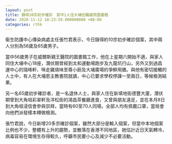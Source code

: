 ```yaml
---
layout: post
title: 錄得10宗初步確診　其中1人住大埔任職威院圖書館
date: 2020-11-12 18:23:59.000000000 +08:00
categories: rthk
---
```


衞生防護中心傳染病處主任張竹君表示，今日錄得約10宗初步確診個案，其中兩人分別為56歲及65歲男子。

當中56歲男子在威爾斯親王醫院的圖書館工作，他在上星期六開始不適，與家人同住大埔中心18座，潛伏期曾經到太和運動場跑步及九龍坑行山，另外又到過昌運中心的瑞峰軒、咪走雞燒味至尊小廚及大埔廣場的爭鮮用膳。與他有密切接觸的人士中，有人在大埔恩主教書院就讀，中心已要求學校停課一至兩日，等候檢測結果。

另一名65歲初步確診者，是一名退休人士，與家人住在新填地街德豐大廈，潛伏期曾到大角咀彩翠軒及洋松街的鴻昌茶餐廳進食，又曾與朋友遠足，並在本月8日到大角咀浸信會參與崇拜，當時有60至70人同場，全部人均有佩戴口罩，當局會向他們派發樣本樽做檢測。

張竹君說，今日新增20多宗確診個案，雖然大部分是輸入個案，但當中本地個案比例也不少，整體有上升的趨勢，並散落在香港不同地區，她估計近日天氣轉冷，病毒容易在環境生存得較久，呼籲市民要小心及減少不必要活動。
